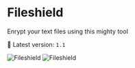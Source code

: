 # Fileshield
Enrypt your text files using this mighty tool

🍐 Latest version: `1.1`

![Fileshield](https://media.discordapp.net/attachments/1101595446805266572/1164944968402620416/fileshield.png?ex=657c6d8c&is=6569f88c&hm=68e78aa0278867d868d8da43df8c3c95837506f8bc753c6dc4a6557c4e53cea2&=&format=webp&quality=lossless)
![Fileshield](https://i.ibb.co/WkzNxrp/Screenshot-2023-06-25-213055.png)


